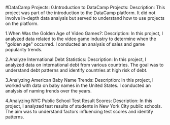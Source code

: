 #DataCamp Projects:
0.Introduction to DataCamp Projects:
Description: This project was part of the introduction to the DataCamp platform. It did not involve in-depth data analysis but served to understand how to use projects on the platform.

1.When Was the Golden Age of Video Games?:
Description: In this project, I analyzed data related to the video game industry to determine when the "golden age" occurred. I conducted an analysis of sales and game popularity trends.

2.Analyze International Debt Statistics:
Description: In this project, I analyzed data on international debt from various countries. The goal was to understand debt patterns and identify countries at high risk of debt.

3.Analyzing American Baby Name Trends:
Description: In this project, I worked with data on baby names in the United States. I conducted an analysis of naming trends over the years.

4.Analyzing NYC Public School Test Result Scores:
Description: In this project, I analyzed test results of students in New York City public schools. The aim was to understand factors influencing test scores and identify patterns.
